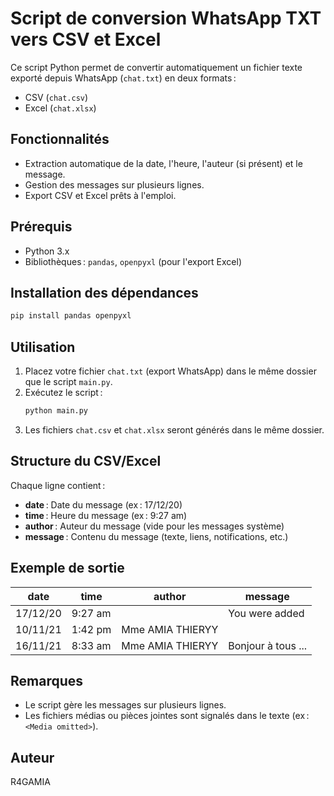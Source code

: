 # Script de conversion WhatsApp TXT vers CSV et Excel

Ce script Python permet de convertir automatiquement un fichier texte exporté depuis WhatsApp (`chat.txt`) en deux formats :
- CSV (`chat.csv`)
- Excel (`chat.xlsx`)

## Fonctionnalités
- Extraction automatique de la date, l'heure, l'auteur (si présent) et le message.
- Gestion des messages sur plusieurs lignes.
- Export CSV et Excel prêts à l'emploi.

## Prérequis
- Python 3.x
- Bibliothèques : `pandas`, `openpyxl` (pour l'export Excel)

## Installation des dépendances

```bash
pip install pandas openpyxl
```

## Utilisation
1. Placez votre fichier `chat.txt` (export WhatsApp) dans le même dossier que le script `main.py`.
2. Exécutez le script :
   ```bash
   python main.py
   ```
3. Les fichiers `chat.csv` et `chat.xlsx` seront générés dans le même dossier.

## Structure du CSV/Excel
Chaque ligne contient :
- **date** : Date du message (ex : 17/12/20)
- **time** : Heure du message (ex : 9:27 am)
- **author** : Auteur du message (vide pour les messages système)
- **message** : Contenu du message (texte, liens, notifications, etc.)

## Exemple de sortie
| date      | time    | author                  | message                       |
|-----------|---------|-------------------------|-------------------------------|
| 17/12/20  | 9:27 am |                         | You were added                |
| 10/11/21  | 1:42 pm | Mme AMIA THIERYY        | <Media omitted>               |
| 16/11/21  | 8:33 am | Mme AMIA THIERYY        | Bonjour à tous ...            |

## Remarques
- Le script gère les messages sur plusieurs lignes.
- Les fichiers médias ou pièces jointes sont signalés dans le texte (ex : `<Media omitted>`).

## Auteur
R4GAMIA